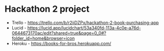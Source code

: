 # Hackathon 2 project

- Trello - https://trello.com/b/r2iiDZPx/hackathon-2-book-purchasing-app
- Lucid - https://lucid.app/lucidchart/53a340fd-113a-4c0e-a76d-0644673170ac/edit?shared=true&page=0_0#?folder_id=home&browser=icon
- Heroku - https://books-for-bros.herokuapp.com/
